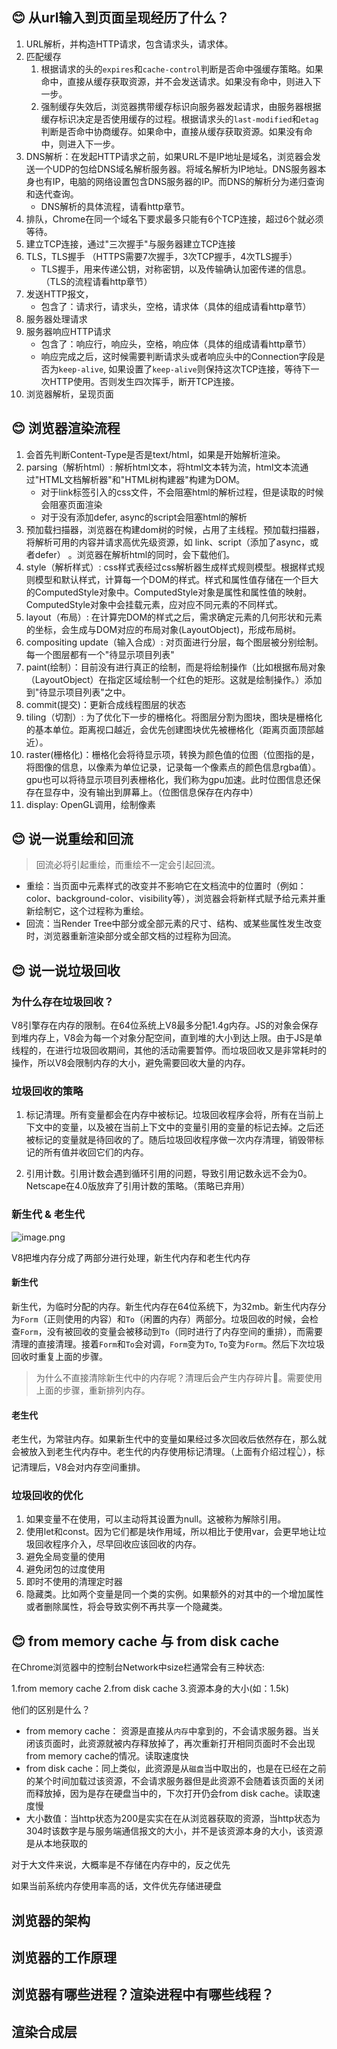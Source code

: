 ## 😊 从url输入到页面呈现经历了什么？

1. URL解析，并构造HTTP请求，包含请求头，请求体。
2. 匹配缓存
    1. 根据请求的头的`expires`和`cache-control`判断是否命中强缓存策略。如果命中，直接从缓存获取资源，并不会发送请求。如果没有命中，则进入下一步。
    2. 强制缓存失效后，浏览器携带缓存标识向服务器发起请求，由服务器根据缓存标识决定是否使用缓存的过程。根据请求头的`last-modified`和`etag`判断是否命中协商缓存。如果命中，直接从缓存获取资源。如果没有命中，则进入下一步。
3. DNS解析：在发起HTTP请求之前，如果URL不是IP地址是域名，浏览器会发送一个UDP的包给DNS域名解析服务器。将域名解析为IP地址。DNS服务器本身也有IP，电脑的网络设置包含DNS服务器的IP。而DNS的解析分为递归查询和迭代查询。
    - DNS解析的具体流程，请看http章节。
4. 排队，Chrome在同一个域名下要求最多只能有6个TCP连接，超过6个就必须等待。
5. 建立TCP连接，通过"三次握手"与服务器建立TCP连接
6. TLS，TLS握手 （HTTPS需要7次握手，3次TCP握手，4次TLS握手）
    - TLS握手，用来传递公钥，对称密钥，以及传输确认加密传递的信息。（TLS的流程请看http章节）
7. 发送HTTP报文，
    - 包含了：请求行，请求头，空格，请求体（具体的组成请看http章节）
8. 服务器处理请求
9. 服务器响应HTTP请求
    - 包含了：响应行，响应头，空格，响应体（具体的组成请看http章节）
    - 响应完成之后，这时候需要判断请求头或者响应头中的Connection字段是否为`keep-alive`, 如果设置了`keep-alive`则保持这次TCP连接，等待下一次HTTP使用。否则发生四次挥手，断开TCP连接。
10. 浏览器解析，呈现页面

## 😊 浏览器渲染流程

1. 会首先判断Content-Type是否是text/html，如果是开始解析渲染。
2. parsing（解析html）: 解析html文本，将html文本转为流，html文本流通过"HTML文档解析器"和"HTML树构建器"构建为DOM。
    - 对于link标签引入的css文件，不会阻塞html的解析过程，但是读取的时候会阻塞页面渲染
    - 对于没有添加defer, async的script会阻塞html的解析
3. 预加载扫描器，浏览器在构建dom树的时候，占用了主线程。预加载扫描器，将解析可用的内容并请求高优先级资源，如 link、script（添加了async，或者defer） 。浏览器在解析html的同时，会下载他们。
4. style（解析样式）: css样式表经过css解析器生成样式规则模型。根据样式规则模型和默认样式，计算每一个DOM的样式。样式和属性值存储在一个巨大的ComputedStyle对象中。ComputedStyle对象是属性和属性值的映射。ComputedStyle对象中会挂载元素，应对应不同元素的不同样式。
5. layout（布局）: 在计算完DOM的样式之后，需求确定元素的几何形状和元素的坐标，会生成与DOM对应的布局对象(LayoutObject)，形成布局树。
6. compositing update（输入合成）: 对页面进行分层，每个图层被分别绘制。每一个图层都有一个"待显示项目列表"
7. paint(绘制）：目前没有进行真正的绘制，而是将绘制操作（比如根据布局对象（LayoutObject）在指定区域绘制一个红色的矩形。这就是绘制操作。）添加到"待显示项目列表"之中。
8. commit(提交)：更新合成线程图层的状态
9. tiling（切割）: 为了优化下一步的栅格化。将图层分割为图块，图块是栅格化的基本单位。距离视口越近，会优先创建图块优先被栅格化（距离页面顶部越近）。
10. raster(栅格化)：栅格化会将待显示项，转换为颜色值的位图（位图指的是，将图像的信息，以像素为单位记录，记录每一个像素点的颜色信息rgba值）。gpu也可以将待显示项目列表栅格化，我们称为gpu加速。此时位图信息还保存在显存中，没有输出到屏幕上。（位图信息保存在内存中）
12. display: OpenGL调用，绘制像素

## 😊 说一说重绘和回流

> 回流必将引起重绘，而重绘不一定会引起回流。

- 重绘：当页面中元素样式的改变并不影响它在文档流中的位置时（例如：color、background-color、visibility等），浏览器会将新样式赋予给元素并重新绘制它，这个过程称为重绘。
- 回流：当Render Tree中部分或全部元素的尺寸、结构、或某些属性发生改变时，浏览器重新渲染部分或全部文档的过程称为回流。

## 😊 说一说垃圾回收

### 为什么存在垃圾回收？

V8引擎存在内存的限制。在64位系统上V8最多分配1.4g内存。JS的对象会保存到堆内存上，V8会为每一个对象分配空间，直到堆的大小到达上限。由于JS是单线程的，在进行垃圾回收期间，其他的活动需要暂停。而垃圾回收又是非常耗时的操作，所以V8会限制内存的大小，避免需要回收大量的内存。
### 垃圾回收的策略

1. 标记清理。所有变量都会在内存中被标记。垃圾回收程序会将，所有在当前上下文中的变量，以及被在当前上下文中的变量引用的变量的标记去掉。之后还被标记的变量就是待回收的了。随后垃圾回收程序做一次内存清理，销毁带标记的所有值并收回它们的内存。

2. 引用计数。引用计数会遇到循环引用的问题，导致引用记数永远不会为0。Netscape在4.0版放弃了引用计数的策略。（策略已弃用）
### 新生代 & 老生代

![image.png](https://i.loli.net/2021/04/28/nzq8Aj1csNgPkTm.png)

V8把堆内存分成了两部分进行处理，新生代内存和老生代内存
#### 新生代

新生代，为临时分配的内存。新生代内存在64位系统下，为32mb。新生代内存分为`Form`（正则使用的内容）和`To`（闲置的内存）两部分。垃圾回收的时候，会检查`Form`，没有被回收的变量会被移动到`To`（同时进行了内存空间的重排），而需要清理的直接清理。接着`Form`和`To`会对调，`Form`变为`To`, `To`变为`Form`。然后下次垃圾回收时重复上面的步骤。

> 为什么不直接清除新生代中的内存呢？清理后会产生内存碎片🧩。需要使用上面的步骤，重新排列内存。
#### 老生代

老生代，为常驻内存。如果新生代中的变量如果经过多次回收后依然存在，那么就会被放入到老生代内存中。老生代的内存使用标记清理。（上面有介绍过程👆），标记清理后，V8会对内存空间重排。
### 垃圾回收的优化

1. 如果变量不在使用，可以主动将其设置为null。这被称为解除引用。
2. 使用let和const。因为它们都是块作用域，所以相比于使用var，会更早地让垃圾回收程序介入，尽早回收应该回收的内存。
3. 避免全局变量的使用
4. 避免闭包的过度使用
5. 即时不使用的清理定时器
6. 隐藏类。比如两个变量是同一个类的实例。如果额外的对其中的一个增加属性或者删除属性，将会导致实例不再共享一个隐藏类。
## 😊 from memory cache 与 from disk cache

在Chrome浏览器中的控制台Network中size栏通常会有三种状态:

1.from memory cache
2.from disk cache
3.资源本身的大小(如：1.5k)

他们的区别是什么？

- from memory cache： 资源是直接从`内存`中拿到的，不会请求服务器。当关闭该页面时，此资源就被内存释放掉了，再次重新打开相同页面时不会出现from memory cache的情况。读取速度快
- from disk cache：同上类似，此资源是从`磁盘`当中取出的，也是在已经在之前的某个时间加载过该资源，不会请求服务器但是此资源不会随着该页面的关闭而释放掉，因为是存在硬盘当中的，下次打开仍会from disk cache。读取速度慢
- 大小数值：当http状态为200是实实在在从浏览器获取的资源，当http状态为304时该数字是与服务端通信报文的大小，并不是该资源本身的大小，该资源是从本地获取的



对于大文件来说，大概率是不存储在内存中的，反之优先

如果当前系统内存使用率高的话，文件优先存储进硬盘




## 浏览器的架构
## 浏览器的工作原理

## 浏览器有哪些进程？渲染进程中有哪些线程？

## 渲染合成层
